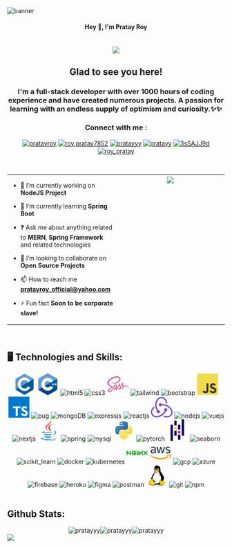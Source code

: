 <img src="https://repository-images.githubusercontent.com/588181932/e36ec678-7984-4cdd-8e4c-a3932772ff8e" alt="banner"/>

<h4 align="center"> Hey 👋, I'm Pratay Roy</h4>  

<br />

<div align="center">
  <img src="https://komarev.com/ghpvc/?username=pratayyy&&style=flat-square" align="center" />
</div>  
  
<div align="center">
  
  ## Glad to see you here!  
  <h3 align="center">I'm a full-stack developer with over 1000 hours of coding experience and have created numerous projects. A passion for learning with an endless supply of optimism and curiosity.✨✨</h3>
  
  ### Connect with me : 
  <a href="https://linkedin.com/in/pratayroy" target="blank"><img align="center" src="https://github.com/pratayyy/pratayyy/assets/100011863/f23d7d40-8db0-4cfa-a7f5-2763e9cbb2d1" alt="pratayroy" height="40" width="50" /></a>
  <a href="https://fb.com/roy.pratay7852" target="blank"><img align="center" src="https://raw.githubusercontent.com/rahuldkjain/github-profile-readme-generator/master/src/images/icons/Social/facebook.svg" alt="roy.pratay7852" height="40" width="50" /></a>
  <a href="https://instagram.com/pratayyy" target="blank"><img align="center" src="https://github.com/pratayyy/pratayyy/assets/100011863/dac1961e-f216-48fa-b500-ef0e044b1e1c" alt="pratayyy" height="40" width="50" /></a>
  <a href="https://www.leetcode.com/pratayy" target="blank"><img align="center" src="https://raw.githubusercontent.com/rahuldkjain/github-profile-readme-generator/master/src/images/icons/Social/leet-code.svg" alt="pratayy" height="40" width="50" /></a>
  <a href="https://discord.gg/3sSAJJ9d" target="blank"><img align="center" src="https://github.com/pratayyy/pratayyy/assets/100011863/58b91b0c-7711-42f1-871e-79ba238e6c63" alt="3sSAJJ9d" height="40" width="50" /></a>
  <a href="https://twitter.com/roy_pratay" target="blank"><img align="center" src="https://github.com/pratayyy/pratayyy/assets/100011863/507e43d4-fae8-4f27-81be-dae91a0589fd" alt="roy_pratay" height="40" width="50" /></a>
  
</div>  

<br/>  

<table><tr><td valign="top" width="50%">


- 🔭 I’m currently working on **NodeJS Project**
  
- 🌱 I’m currently learning **Spring Boot**
  
- ❓ Ask me about anything related to **MERN**, **Spring Framework** and related technologies
  
- 👯 I’m looking to collaborate on **Open Source Projects**
  
- 📫 How to reach me **pratayroy_official@yahoo.com**

- ⚡ Fun fact **Soon to be corporate slave!**
   

</td><td valign="top" width="50%">
  
  <div align="center">
    <img src="https://raw.githubusercontent.com/BhuvaneshHingal/HELLO-WORLD/master/resources/Hello%20World!.gif" align="center" style="width: 100%" />
  </div> 
  
</td></tr></table>  

<br/>  

## 🖥️ Technologies and Skills: 
<div align="center">  
  <img src="https://raw.githubusercontent.com/devicons/devicon/master/icons/c/c-original.svg" alt="c" width="50" height="50"/>
  <img src="https://raw.githubusercontent.com/devicons/devicon/master/icons/cplusplus/cplusplus-original.svg" alt="cplusplus" width="50" height="50"/>
  <img src="https://github.com/pratayyy/pratayyy/assets/100011863/98f8733e-9b1d-408e-9c89-1b3e90e816fe" alt="html5" width="50" height="50"/>
  <img src="https://github.com/pratayyy/pratayyy/assets/100011863/47e6ff8a-a7c8-4d2c-81b5-46ba7ddf66de" alt="css3" width="50" height="50"/>
  <img src="https://raw.githubusercontent.com/devicons/devicon/master/icons/sass/sass-original.svg" alt="sass" width="50" height="50"/>
  <img src="https://www.vectorlogo.zone/logos/tailwindcss/tailwindcss-icon.svg" alt="tailwind" width="50" height="50"/>
  <img src="https://github.com/pratayyy/pratayyy/assets/100011863/a81bfe2c-7323-4566-be6f-641c4e9f3a45" alt="bootstrap" width="50" height="50"/>
  <img src="https://raw.githubusercontent.com/devicons/devicon/master/icons/javascript/javascript-original.svg" alt="javascript" width="50" height="50"/>
  <img src="https://raw.githubusercontent.com/devicons/devicon/master/icons/typescript/typescript-original.svg" alt="typescript" width="50" height="50"/>
  <img src="https://cdn.worldvectorlogo.com/logos/pug.svg" alt="pug" width="50" height="50"/>
  <img src="https://github.com/pratayyy/pratayyy/assets/100011863/15f644dd-ddbb-4cc9-813b-ef49adde3d8f" alt="mongoDB" width="50" height="50" />
  <img src="https://github.com/pratayyy/pratayyy/assets/100011863/8c7e9594-1732-42f4-9676-bbf2bf5856b9" alt="expressjs" width="50" height="50" />
  <img src="https://github.com/pratayyy/pratayyy/assets/100011863/84e3dfcc-54f1-4116-a1a0-d89db7d7fbed" alt="reactjs" width="50" height="50" />
  <img src="https://raw.githubusercontent.com/devicons/devicon/master/icons/redux/redux-original.svg" alt="redux" width="50" height="50"/>
  <img src="https://github.com/pratayyy/pratayyy/assets/100011863/0e0270eb-f7d7-4e75-9e3d-cf78e674614a" alt="nodejs" width="50" height="50" />
  <img src="https://github.com/pratayyy/pratayyy/assets/100011863/662fd7b0-7344-4eae-85f7-35baeb41a057" alt="vuejs" width="50" height="50"/>
  <img src="https://github.com/pratayyy/pratayyy/assets/100011863/c638bf2f-23a5-4df1-8716-54a260609815" alt="nextjs" width="50" height="50"/>
  <img src="https://raw.githubusercontent.com/devicons/devicon/master/icons/java/java-original.svg" alt="java" width="50" height="50"/>
  <img src="https://www.vectorlogo.zone/logos/springio/springio-icon.svg" alt="spring" width="50" height="50"/>
  <img src="https://github.com/pratayyy/pratayyy/assets/100011863/847423cf-9946-4930-aa7f-a52bf9c23872" alt="mysql" width="50" height="50"/>
  <img src="https://raw.githubusercontent.com/devicons/devicon/master/icons/python/python-original.svg" alt="python" width="50" height="50"/>
  <img src="https://www.vectorlogo.zone/logos/pytorch/pytorch-icon.svg" alt="pytorch" width="50" height="50"/>
  <img src="https://raw.githubusercontent.com/devicons/devicon/2ae2a900d2f041da66e950e4d48052658d850630/icons/pandas/pandas-original.svg" alt="pandas" width="50" height="50"/>
  <img src="https://seaborn.pydata.org/_images/logo-mark-lightbg.svg" alt="seaborn" width="50" height="50"/>
  <img src="https://upload.wikimedia.org/wikipedia/commons/0/05/Scikit_learn_logo_small.svg" alt="scikit_learn" width="50" height="50"/>
  <img src="https://github.com/pratayyy/pratayyy/assets/100011863/5f712af7-a71a-4d10-a77c-81d81c3c8db0" alt="docker" width="50" height="50"/>
  <img src="https://www.vectorlogo.zone/logos/kubernetes/kubernetes-icon.svg" alt="kubernetes" width="50" height="50"/>
  <img src="https://raw.githubusercontent.com/devicons/devicon/master/icons/nginx/nginx-original.svg" alt="nginx" width="50" height="50"/>
  <img src="https://raw.githubusercontent.com/devicons/devicon/master/icons/amazonwebservices/amazonwebservices-original-wordmark.svg" alt="aws" width="50" height="50"/>
  <img src="https://www.vectorlogo.zone/logos/google_cloud/google_cloud-icon.svg" alt="gcp" width="50" height="50"/>
  <img src="https://www.vectorlogo.zone/logos/microsoft_azure/microsoft_azure-icon.svg" alt="azure" width="50" height="50"/>
  <img src="https://www.vectorlogo.zone/logos/firebase/firebase-icon.svg" alt="firebase" width="50" height="50"/>
  <img src="https://www.vectorlogo.zone/logos/heroku/heroku-icon.svg" alt="heroku" width="50" height="50"/>
  <img src="https://www.vectorlogo.zone/logos/figma/figma-icon.svg" alt="figma" width="50" height="50"/>
  <img src="https://www.vectorlogo.zone/logos/getpostman/getpostman-icon.svg" alt="postman" width="50" height="50"/>
  <img src="https://raw.githubusercontent.com/devicons/devicon/master/icons/linux/linux-original.svg" alt="linux" width="50" height="50"/>
  <img src="https://www.vectorlogo.zone/logos/git-scm/git-scm-icon.svg" alt="git" width="50" height="50"/>
  <img src="https://github.com/pratayyy/pratayyy/assets/100011863/19fb50f0-a376-4084-bfa8-4ce4bbaf0fe1" alt="npm" width="50" height="50"/>
</div>  

<br/>  


## Github Stats:  

<div style="display: flex; justify-content: center; align-items: center;">
  <img src="https://github-readme-stats.vercel.app/api?username=pratayyy&show_icons=true&rank_icon=github&hide=stars,issues&show=prs_merged,prs_merged_percentage" alt="pratayyy" />
  <img src="https://github-readme-streak-stats.herokuapp.com/?user=pratayyy&" alt="pratayyy" />
  <img src="https://github-readme-stats.vercel.app/api/top-langs/?username=pratayyy&layout=compact&langs_count=8&card_width=440&size_weight=0&count_weight=1" alt="pratayyy" />
</div>

<img  src="https://raw.githubusercontent.com/Trilokia/Trilokia/379277808c61ef204768a61bbc5d25bc7798ccf1/bottom_header.svg" />
  
